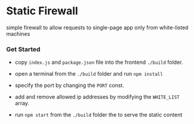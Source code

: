 # Static Firewall

simple firewall to allow requests to single-page app only from white-listed machines

### Get Started
- copy `index.js` and `package.json` file into the frontend `./build` folder.


- open a terminal from the `./build` folder and run `npm install`


- specify the port by changing the `PORT` const.


- add and remove allowed ip addresses by modifying the `WHITE_LIST` array.


- run `npm start` from the `./build` folder the to serve the static content 